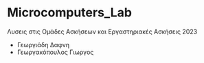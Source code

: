 # Microcomputers_Lab
Λυσεις στις Ομάδες Ασκήσεων και Εργαστηριακές Ασκήσεις 2023
- Γεωργιάδη Δαφνη 
- Γεωργακόπουλος Γιωργος
